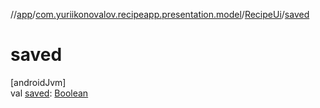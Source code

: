 //[app](../../../index.md)/[com.yuriikonovalov.recipeapp.presentation.model](../index.md)/[RecipeUi](index.md)/[saved](saved.md)

# saved

[androidJvm]\
val [saved](saved.md): [Boolean](https://kotlinlang.org/api/latest/jvm/stdlib/kotlin/-boolean/index.html)
